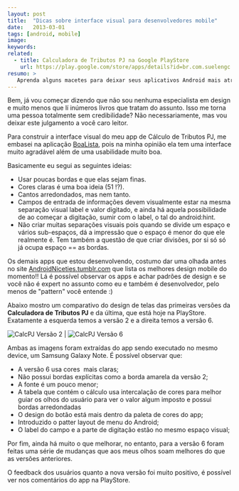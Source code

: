 ```yaml
---
layout: post
title:  "Dicas sobre interface visual para desenvolvedores mobile"
date:   2013-03-01
tags: [android, mobile]
image: 
keywords:
related:
  - title: Calculadora de Tributos PJ na Google PlayStore
    url: https://play.google.com/store/apps/details?id=br.com.suelengc.calctributospj&hl=pt_BR
resumo: >
   Aprenda alguns macetes para deixar seus aplicativos Android mais atraentes em um passe de mágica.
---
```

<p>Bem, já vou começar dizendo que não sou nenhuma especialista em design e muito menos que lí inúmeros livros que tratam do assunto. Isso me torna uma pessoa totalmente sem credibilidade? Não necessariamente, mas vou deixar este julgamento a você caro leitor.</p>
<p>Para construir a interface visual do meu app de Cálculo de Tributos PJ, me embasei na aplicação <a href="https://play.google.com/store/apps/details?id=net.dotlegend.boalista&amp;feature=search_result#?t=W251bGwsMSwyLDEsIm5ldC5kb3RsZWdlbmQuYm9hbGlzdGEiXQ.." target="_blank">BoaLista</a>, pois na minha opinião ela tem uma interface muito agradável além de uma usabilidade muito boa.</p>
<p>Basicamente eu segui as seguintes ideias:</p>
<ul>
<li>Usar poucas bordas e que elas sejam finas.</li>
<li>Cores claras é uma boa ideia (51 !?).</li>
<li>Cantos arredondados, mas nem tanto.</li>
<li>Campos de entrada de informações devem visualmente estar na mesma separação visual label e valor digitado, e ainda há aquela possibilidade de ao começar a digitação, sumir com o label, o tal do android:hint.</li>
<li>Não criar muitas separações visuais pois quando se divide um espaço e vários sub-espaços, dá a impressão que o espaço é menor do que ele realmente é. Tem também a questão de que criar divisões, por si só só já ocupa espaço == as bordas.</li>
</ul>
<p>Os demais apps que estou desenvolvendo, costumo dar uma olhada antes no site <a title="Ir para Android Niceties" href="http://androidniceties.tumblr.com/" target="_blank">AndroidNiceties.tumblr.com</a> que lista os melhores design mobile do momento!! Lá é possível observar os apps e achar padrões de design e se você não é expert no assunto como eu e também é desenvolvedor, pelo menos de "pattern" você entende :)</p>
<p>Abaixo mostro um comparativo do design de telas das primeiras versões da <strong>Calculadora de Tributos PJ</strong> e da última, que está hoje na PlayStore. Exatamente a esquerda temos a versão 2 e a direita temos a versão 6.</p>

![CalcPJ Versão 2]({{site.url}}/assets/img/posts/calc-pj2.png) | ![CalcPJ Versão 6]({{site.url}}/assets/img/posts/calc-pj-new2.png) 

<p>Ambas as imagens foram extraídas do app sendo executado no mesmo device, um Samsung Galaxy Note. É possível observar que:</p>
<ul>
<li>A versão 6 usa cores  mais claras;</li>
<li>Não possui bordas explícitas como a borda amarela da versão 2;</li>
<li>A fonte é um pouco menor;</li>
<li>A tabela que contém o cálculo usa intercalação de cores para melhor guiar os olhos do usuário para ver o valor algum imposto e possui bordas arredondadas</li>
<li>O design do botão está mais dentro da paleta de cores do app;</li>
<li>Introduzido o patter layout de menu do Android;</li>
<li>O label do campo e a parte de digitação estão no mesmo espaço visual;</li>
</ul>
<p>Por fim, ainda há muito o que melhorar, no entanto, para a versão 6 foram feitas uma série de mudanças que aos meus olhos soam melhores do que as versões anteriores. </p>

<p>O feedback dos usuários quanto a nova versão foi muito positivo, é possível ver nos comentários do app na PlayStore.</p>
